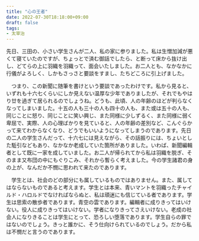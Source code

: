 ```yaml
---
title: "心の王者"
date: 2022-07-30T18:18:00+09:00
draft: false
tags:
- 太宰治
---
```


先日、三田の、小さい学生さんが二人、私の家に参りました。私は生憎加減が悪くて寝ていたのですが、ちょっとで済む御話でしたら、と断って床から抜け出し、どてらの上に羽織を羽織って、面会いたしました。お二人とも、なかなかに行儀がよろしく、しかもさっさと要談をすまし、たちどころに引上げました。

　つまり、この新聞に随筆を書けという要談であったわけです。私から見ると、いずれも十六七くらいにしか見えない温厚な少年でありましたが、それでもやはり廿を過ぎて居られるのでしょうね。どうも、此頃、人の年齢のほどが判らなくなってしまいました。十五の人も三十の人も四十の人も、また或は五十の人も、同じことに怒り、同じことに笑い興じ、また同様に少しずるく、また同様に弱く卑屈で、実際、人の心理ばかりを見ていると、人の年齢の差別など、こんぐらかって来てわからなくなり、どうでもいいようになってしまうのであります。先日の二人の学生さんだって、十六七には見えながら、その話振りには、ちょいとした駈引などもあり、なかなか老成していた箇所がありました。いわば、新聞編輯者として既に一家を成していました。お二人が帰られてから私は羽織を脱ぎ、そのまま又布団の中にもぐりこみ、それから暫らく考えました。今の学生諸君の身の上が、なんだか不憫に思われて来たのであります。

　学生とは、社会のどの部分にも属しているものではありません。また、属してはならないものであると考えます。学生とは本来、青いマントを羽織ったチャイルド・ハロルドでなければならぬと、私は頑迷にも信じている者であります。学生は思索の散歩者であります。青空の雲であります。編輯者に成りきってはいけない。役人に成りきってはいけない。学者になりきってさえいけない。老成の社会人になりきることは学生にとって、恐ろしい堕落であります。学生自らの罪ではないのでしょう。きっと誰かに、そう仕向けられているのでしょう。だから私は不憫だと言うのであります。